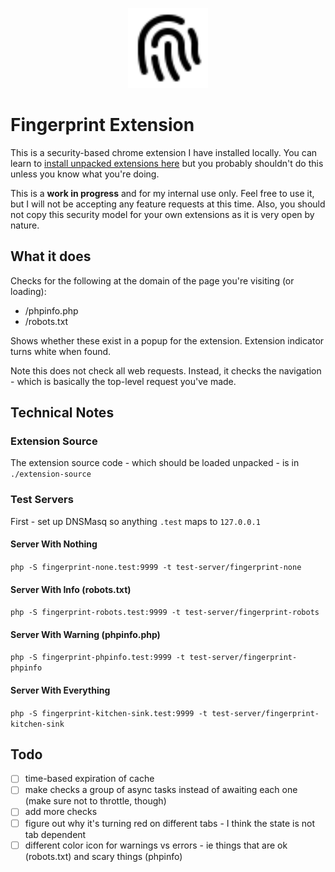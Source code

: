 <p align="center">
    <img width="128" height="128" src="gh-image.svg">
    <h1>Fingerprint Extension</h1>
</p>

This is a security-based chrome extension I have installed locally.  You can learn to [install unpacked extensions here](https://developer.chrome.com/docs/extensions/mv3/getstarted/development-basics/#load-unpacked) but you probably shouldn't do this unless you know what you're doing.

This is a **work in progress** and for my internal use only.  Feel free to use it, but I will not be accepting any feature requests at this time.  Also, you should not copy this security model for your own extensions as it is very open by nature.

## What it does

Checks for the following at the domain of the page you're visiting (or loading):

- /phpinfo.php
- /robots.txt

Shows whether these exist in a popup for the extension.  Extension indicator turns white when found.

Note this does not check all web requests. Instead, it checks the navigation - which is basically the top-level request you've made.

## Technical Notes

### Extension Source

The extension source code - which should be loaded unpacked - is in `./extension-source`

### Test Servers

First - set up DNSMasq so anything `.test` maps to `127.0.0.1`

#### Server With Nothing

`php -S fingerprint-none.test:9999 -t test-server/fingerprint-none`

#### Server With Info (robots.txt)

`php -S fingerprint-robots.test:9999 -t test-server/fingerprint-robots`

#### Server With Warning (phpinfo.php)

`php -S fingerprint-phpinfo.test:9999 -t test-server/fingerprint-phpinfo`

#### Server With Everything

`php -S fingerprint-kitchen-sink.test:9999 -t test-server/fingerprint-kitchen-sink`

## Todo
- [ ] time-based expiration of cache
- [ ] make checks a group of async tasks instead of awaiting each one (make sure not to throttle, though)
- [ ] add more checks
- [ ] figure out why it's turning red on different tabs - I think the state is not tab dependent
- [ ] different color icon for warnings vs errors - ie things that are ok (robots.txt) and scary things (phpinfo)
